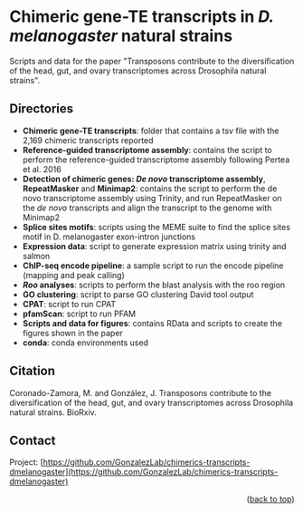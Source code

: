 <a name="readme-top"></a>
# Chimeric gene-TE transcripts in _D. melanogaster_ natural strains

Scripts and data for the paper "Transposons contribute to the diversification of the head, gut, and ovary transcriptomes across Drosophila natural strains".

## Directories
- **Chimeric gene-TE transcripts**: folder that contains a tsv file with the 2,169 chimeric transcripts reported
- **Reference-guided transcriptome assembly**: contains the script to perform the reference-guided transcriptome assembly following Pertea et al. 2016
- **Detection of chimeric genes: *De novo* transcriptome assembly**, **RepeatMasker** and **Minimap2**: contains the script to perform the de novo transcriptome assembly using Trinity, and run RepeatMasker on the *de novo* transcripts and align the transcript to the genome with Minimap2
- **Splice sites motifs**: scripts using the MEME suite to find the splice sites motif in D. melanogaster exon-intron junctions
- **Expression data**: script to generate expression matrix using trinity and salmon
- **ChIP-seq encode pipeline**: a sample script to run the encode pipeline (mapping and peak calling)
- ***Roo* analyses**: scripts to perform the blast analysis with the roo region
- **GO clustering**: script to parse GO clustering David tool output
- **CPAT**: script to run CPAT
- **pfamScan**: script to run PFAM
- **Scripts and data for figures**: contains RData and scripts to create the figures shown in the paper
- **conda**: conda environments used

## Citation
Coronado-Zamora, M. and González, J. Transposons contribute to the diversification of the head, gut, and ovary transcriptomes across Drosophila natural strains. BioRxiv.

## Contact

Project: [https://github.com/GonzalezLab/chimerics-transcripts-dmelanogaster](https://github.com/GonzalezLab/chimerics-transcripts-dmelanogaster)

<p align="right">(<a href="#readme-top">back to top</a>)</p>
